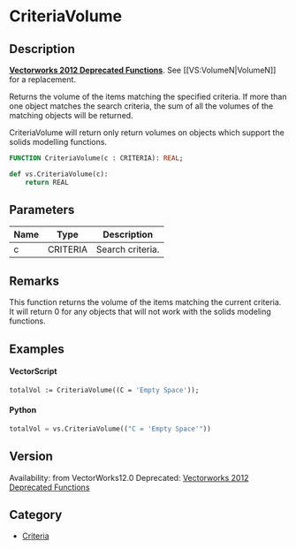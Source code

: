 # CriteriaVolume

## Description
<b>[Vectorworks 2012 Deprecated Functions](../../Common/Versions/Vectorworks%202012.md)</b>. See [[VS:VolumeN|VolumeN]] for a replacement.

Returns the volume of the items matching the specified criteria. If more than one object matches the search criteria, the sum of all the volumes of the matching objects will be returned. 

CriteriaVolume will return only return volumes on objects which support the solids modelling functions.

```pascal
FUNCTION CriteriaVolume(c : CRITERIA): REAL;
```

```python
def vs.CriteriaVolume(c):
    return REAL
```

## Parameters
|Name|Type|Description|
|---|---|---|
|c|CRITERIA|Search criteria.|

## Remarks
This function returns the volume of the items matching the current criteria.  It will return 0 for any objects that will not work with the solids modeling functions.

## Examples
#### VectorScript ####
```pascal
totalVol := CriteriaVolume((C = 'Empty Space'));
```
#### Python ####
```python
totalVol = vs.CriteriaVolume(("C = 'Empty Space'"))
```

## Version
Availability: from VectorWorks12.0
Deprecated: [Vectorworks 2012 Deprecated Functions](../../Common/Versions/Vectorworks%202012.md)

## Category
* [Criteria](../Categories/Criteria.md)
